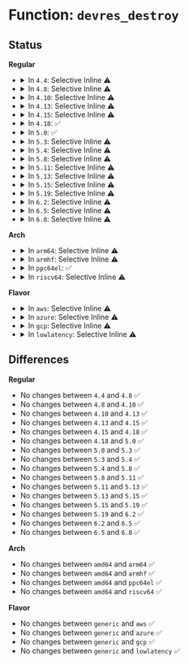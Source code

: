 # Function: <code>devres_destroy</code>

## Status
<b>Regular</b>
<ul>
<li>
<details>
<summary>In <code>4.4</code>: Selective Inline ⚠️</summary>

```c
int devres_destroy(struct device *dev, dr_release_t release, dr_match_t match, void *match_data);
```

**Collision:** Unique Global

**Inline:** Selective

**Transformation:** False

**Instances:**

```
In drivers/base/devres.c (ffffffff815500d0)
Location: drivers/base/devres.c:363
Inline: True
Direct callers:
  - kernel/irq/devres.c:devm_free_irq
  - lib/devres.c:devm_iounmap
  - drivers/phy/phy-core.c:devm_phy_put
  - drivers/input/input.c:input_free_device
```
**Symbols:**

```
ffffffff815500d0-ffffffff815500f4: devres_destroy (STB_GLOBAL)
```
</details>
</li>
<li>
<details>
<summary>In <code>4.8</code>: Selective Inline ⚠️</summary>

```c
int devres_destroy(struct device *dev, dr_release_t release, dr_match_t match, void *match_data);
```

**Collision:** Unique Global

**Inline:** Selective

**Transformation:** False

**Instances:**

```
In drivers/base/devres.c (ffffffff815a1ed0)
Location: drivers/base/devres.c:363
Inline: True
Direct callers:
  - kernel/irq/devres.c:devm_free_irq
  - lib/devres.c:devm_iounmap
  - drivers/input/input.c:input_free_device
```
**Symbols:**

```
ffffffff815a1ed0-ffffffff815a1ef4: devres_destroy (STB_GLOBAL)
```
</details>
</li>
<li>
<details>
<summary>In <code>4.10</code>: Selective Inline ⚠️</summary>

```c
int devres_destroy(struct device *dev, dr_release_t release, dr_match_t match, void *match_data);
```

**Collision:** Unique Global

**Inline:** Selective

**Transformation:** False

**Instances:**

```
In drivers/base/devres.c (ffffffff815d05f0)
Location: drivers/base/devres.c:364
Inline: True
Direct callers:
  - kernel/irq/devres.c:devm_free_irq
  - lib/devres.c:devm_iounmap
  - drivers/input/input.c:input_free_device
```
**Symbols:**

```
ffffffff815d05f0-ffffffff815d0614: devres_destroy (STB_GLOBAL)
```
</details>
</li>
<li>
<details>
<summary>In <code>4.13</code>: Selective Inline ⚠️</summary>

```c
int devres_destroy(struct device *dev, dr_release_t release, dr_match_t match, void *match_data);
```

**Collision:** Unique Global

**Inline:** Selective

**Transformation:** False

**Instances:**

```
In drivers/base/devres.c (ffffffff815e4cb0)
Location: drivers/base/devres.c:364
Inline: True
Direct callers:
  - kernel/irq/devres.c:devm_free_irq
  - lib/devres.c:devm_iounmap
  - drivers/input/input.c:input_free_device
```
**Symbols:**

```
ffffffff815e4cb0-ffffffff815e4cd4: devres_destroy (STB_GLOBAL)
```
</details>
</li>
<li>
<details>
<summary>In <code>4.15</code>: Selective Inline ⚠️</summary>

```c
int devres_destroy(struct device *dev, dr_release_t release, dr_match_t match, void *match_data);
```

**Collision:** Unique Global

**Inline:** Selective

**Transformation:** False

**Instances:**

```
In drivers/base/devres.c (ffffffff8164bf80)
Location: drivers/base/devres.c:364
Inline: True
Direct callers:
  - kernel/irq/devres.c:devm_free_irq
  - lib/devres.c:devm_iounmap
  - drivers/input/input.c:input_free_device
```
**Symbols:**

```
ffffffff8164bf80-ffffffff8164bfa4: devres_destroy (STB_GLOBAL)
```
</details>
</li>
<li>
<details>
<summary>In <code>4.18</code>: ✅</summary>

```c
int devres_destroy(struct device *dev, dr_release_t release, dr_match_t match, void *match_data);
```

**Collision:** Unique Global

**Inline:** No

**Transformation:** False

**Instances:**

```
In drivers/base/devres.c (ffffffff816875a0)
Location: drivers/base/devres.c:368
Inline: False
Direct callers:
  - kernel/irq/devres.c:devm_free_irq
  - lib/devres.c:devm_iounmap
  - drivers/input/input.c:input_free_device
```
**Symbols:**

```
ffffffff816875a0-ffffffff816875c4: devres_destroy (STB_GLOBAL)
```
</details>
</li>
<li>
<details>
<summary>In <code>5.0</code>: ✅</summary>

```c
int devres_destroy(struct device *dev, dr_release_t release, dr_match_t match, void *match_data);
```

**Collision:** Unique Global

**Inline:** No

**Transformation:** False

**Instances:**

```
In drivers/base/devres.c (ffffffff816a75f0)
Location: drivers/base/devres.c:376
Inline: False
Direct callers:
  - kernel/irq/devres.c:devm_free_irq
  - lib/devres.c:devm_iounmap
  - drivers/input/input.c:input_free_device
```
**Symbols:**

```
ffffffff816a75f0-ffffffff816a7614: devres_destroy (STB_GLOBAL)
```
</details>
</li>
<li>
<details>
<summary>In <code>5.3</code>: Selective Inline ⚠️</summary>

```c
int devres_destroy(struct device *dev, dr_release_t release, dr_match_t match, void *match_data);
```

**Collision:** Unique Global

**Inline:** Selective

**Transformation:** False

**Instances:**

```
In drivers/base/devres.c (ffffffff816e06f0)
Location: drivers/base/devres.c:376
Inline: True
Direct callers:
  - kernel/resource.c:__devm_release_region
  - kernel/irq/devres.c:devm_free_irq
  - kernel/dma/mapping.c:dmam_free_coherent
  - lib/devres.c:devm_ioport_unmap
  - lib/devres.c:devm_iounmap
  - drivers/input/input.c:input_free_device
```
**Symbols:**

```
ffffffff816e06f0-ffffffff816e0716: devres_destroy (STB_GLOBAL)
```
</details>
</li>
<li>
<details>
<summary>In <code>5.4</code>: Selective Inline ⚠️</summary>

```c
int devres_destroy(struct device *dev, dr_release_t release, dr_match_t match, void *match_data);
```

**Collision:** Unique Global

**Inline:** Selective

**Transformation:** False

**Instances:**

```
In drivers/base/devres.c (ffffffff81704910)
Location: drivers/base/devres.c:376
Inline: True
Direct callers:
  - kernel/resource.c:__devm_release_region
  - kernel/irq/devres.c:devm_free_irq
  - kernel/dma/mapping.c:dmam_free_coherent
  - lib/devres.c:devm_ioport_unmap
  - lib/devres.c:devm_iounmap
  - drivers/input/input.c:input_free_device
```
**Symbols:**

```
ffffffff81704910-ffffffff81704936: devres_destroy (STB_GLOBAL)
```
</details>
</li>
<li>
<details>
<summary>In <code>5.8</code>: Selective Inline ⚠️</summary>

```c
int devres_destroy(struct device *dev, dr_release_t release, dr_match_t match, void *match_data);
```

**Collision:** Unique Global

**Inline:** Selective

**Transformation:** False

**Instances:**

```
In drivers/base/devres.c (ffffffff817bea70)
Location: drivers/base/devres.c:376
Inline: True
Direct callers:
  - kernel/resource.c:__devm_release_region
  - kernel/irq/devres.c:devm_free_irq
  - kernel/dma/mapping.c:dmam_free_coherent
  - lib/devres.c:devm_ioport_unmap
  - lib/devres.c:devm_iounmap
  - drivers/input/input.c:input_free_device
```
**Symbols:**

```
ffffffff817bea70-ffffffff817beaa2: devres_destroy (STB_GLOBAL)
```
</details>
</li>
<li>
<details>
<summary>In <code>5.11</code>: Selective Inline ⚠️</summary>

```c
int devres_destroy(struct device *dev, dr_release_t release, dr_match_t match, void *match_data);
```

**Collision:** Unique Global

**Inline:** Selective

**Transformation:** False

**Instances:**

```
In drivers/base/devres.c (ffffffff817d3940)
Location: drivers/base/devres.c:392
Inline: True
Direct callers:
  - kernel/resource.c:__devm_release_region
  - kernel/irq/devres.c:devm_free_irq
  - kernel/dma/mapping.c:dmam_free_coherent
  - lib/devres.c:devm_ioport_unmap
  - lib/devres.c:devm_iounmap
  - drivers/input/input.c:input_free_device
```
**Symbols:**

```
ffffffff817d3940-ffffffff817d3972: devres_destroy (STB_GLOBAL)
```
</details>
</li>
<li>
<details>
<summary>In <code>5.13</code>: Selective Inline ⚠️</summary>

```c
int devres_destroy(struct device *dev, dr_release_t release, dr_match_t match, void *match_data);
```

**Collision:** Unique Global

**Inline:** Selective

**Transformation:** False

**Instances:**

```
In drivers/base/devres.c (ffffffff817b7350)
Location: drivers/base/devres.c:392
Inline: True
Direct callers:
  - kernel/resource.c:__devm_release_region
  - kernel/irq/devres.c:devm_free_irq
  - kernel/dma/mapping.c:dmam_free_coherent
  - lib/devres.c:devm_ioport_unmap
  - lib/devres.c:devm_iounmap
  - drivers/input/input.c:input_free_device
```
**Symbols:**

```
ffffffff817b7350-ffffffff817b7382: devres_destroy (STB_GLOBAL)
```
</details>
</li>
<li>
<details>
<summary>In <code>5.15</code>: Selective Inline ⚠️</summary>

```c
int devres_destroy(struct device *dev, dr_release_t release, dr_match_t match, void *match_data);
```

**Collision:** Unique Global

**Inline:** Selective

**Transformation:** False

**Instances:**

```
In drivers/base/devres.c (ffffffff81840de9)
Location: drivers/base/devres.c:385
Inline: True
Inline callers:
  - drivers/base/devres.c:devm_free_percpu
  - drivers/base/devres.c:devm_kfree
  - drivers/base/devres.c:devm_remove_action
Direct callers:
  - kernel/resource.c:__devm_release_region
  - kernel/irq/devres.c:devm_free_irq
  - kernel/dma/mapping.c:dmam_free_coherent
  - lib/devres.c:devm_ioport_unmap
  - lib/devres.c:devm_iounmap
  - drivers/gpio/gpiolib-devres.c:devm_gpiod_unhinge
  - drivers/input/input.c:input_free_device
```
**Symbols:**

```
ffffffff81840d40-ffffffff81840d72: devres_destroy (STB_GLOBAL)
```
</details>
</li>
<li>
<details>
<summary>In <code>5.19</code>: Selective Inline ⚠️</summary>

```c
int devres_destroy(struct device *dev, dr_release_t release, dr_match_t match, void *match_data);
```

**Collision:** Unique Global

**Inline:** Selective

**Transformation:** False

**Instances:**

```
In drivers/base/devres.c (ffffffff81984139)
Location: drivers/base/devres.c:385
Inline: True
Inline callers:
  - drivers/base/devres.c:devm_free_percpu
  - drivers/base/devres.c:devm_kfree
  - drivers/base/devres.c:devm_remove_action
Direct callers:
  - kernel/resource.c:__devm_release_region
  - kernel/irq/devres.c:devm_free_irq
  - kernel/dma/mapping.c:dmam_free_coherent
  - lib/devres.c:devm_ioport_unmap
  - lib/devres.c:devm_iounmap
  - drivers/gpio/gpiolib-devres.c:devm_gpiod_unhinge
  - drivers/input/input.c:input_free_device
```
**Symbols:**

```
ffffffff81984070-ffffffff819840ba: devres_destroy (STB_GLOBAL)
```
</details>
</li>
<li>
<details>
<summary>In <code>6.2</code>: Selective Inline ⚠️</summary>

```c
int devres_destroy(struct device *dev, dr_release_t release, dr_match_t match, void *match_data);
```

**Collision:** Unique Global

**Inline:** Selective

**Transformation:** False

**Instances:**

```
In drivers/base/devres.c (ffffffff81af2239)
Location: drivers/base/devres.c:390
Inline: True
Inline callers:
  - drivers/base/devres.c:devm_free_percpu
  - drivers/base/devres.c:devm_kfree
  - drivers/base/devres.c:devm_remove_action
Direct callers:
  - kernel/resource.c:__devm_release_region
  - kernel/irq/devres.c:devm_free_irq
  - kernel/dma/mapping.c:dmam_free_coherent
  - lib/devres.c:devm_ioport_unmap
  - lib/devres.c:devm_iounmap
  - drivers/gpio/gpiolib-devres.c:devm_gpiod_unhinge
  - drivers/input/input.c:input_free_device
```
**Symbols:**

```
ffffffff81af2150-ffffffff81af219a: devres_destroy (STB_GLOBAL)
```
</details>
</li>
<li>
<details>
<summary>In <code>6.5</code>: Selective Inline ⚠️</summary>

```c
int devres_destroy(struct device *dev, dr_release_t release, dr_match_t match, void *match_data);
```

**Collision:** Unique Global

**Inline:** Selective

**Transformation:** False

**Instances:**

```
In drivers/base/devres.c (ffffffff81b403e9)
Location: drivers/base/devres.c:390
Inline: True
Inline callers:
  - drivers/base/devres.c:devm_free_percpu
  - drivers/base/devres.c:devm_remove_action
Direct callers:
  - kernel/resource.c:__devm_release_region
  - kernel/irq/devres.c:devm_free_irq
  - kernel/dma/mapping.c:dmam_free_coherent
  - lib/devres.c:devm_ioport_unmap
  - lib/devres.c:devm_iounmap
  - drivers/gpio/gpiolib-devres.c:devm_gpiod_unhinge
  - drivers/input/input.c:input_free_device
```
**Symbols:**

```
ffffffff81b40300-ffffffff81b4034a: devres_destroy (STB_GLOBAL)
```
</details>
</li>
<li>
<details>
<summary>In <code>6.8</code>: Selective Inline ⚠️</summary>

```c
int devres_destroy(struct device *dev, dr_release_t release, dr_match_t match, void *match_data);
```

**Collision:** Unique Global

**Inline:** Selective

**Transformation:** False

**Instances:**

```
In drivers/base/devres.c (ffffffff81b98289)
Location: drivers/base/devres.c:390
Inline: True
Inline callers:
  - drivers/base/devres.c:devm_free_percpu
  - drivers/base/devres.c:devm_remove_action
Direct callers:
  - kernel/resource.c:__devm_release_region
  - kernel/irq/devres.c:devm_free_irq
  - kernel/dma/mapping.c:dmam_free_coherent
  - lib/devres.c:devm_ioport_unmap
  - lib/devres.c:devm_iounmap
  - drivers/gpio/gpiolib-devres.c:devm_gpiod_unhinge
  - drivers/input/input.c:input_free_device
```
**Symbols:**

```
ffffffff81b981a0-ffffffff81b981ea: devres_destroy (STB_GLOBAL)
```
</details>
</li>
</ul>
<b>Arch</b>
<ul>
<li>
<details>
<summary>In <code>arm64</code>: Selective Inline ⚠️</summary>

```c
int devres_destroy(struct device *dev, dr_release_t release, dr_match_t match, void *match_data);
```

**Collision:** Unique Global

**Inline:** Selective

**Transformation:** False

**Instances:**

```
In drivers/base/devres.c (ffff8000108f06c0)
Location: drivers/base/devres.c:376
Inline: True
Direct callers:
  - kernel/resource.c:__devm_release_region
  - kernel/irq/devres.c:devm_free_irq
  - kernel/dma/mapping.c:dmam_free_coherent
  - lib/devres.c:devm_ioport_unmap
  - lib/devres.c:devm_iounmap
  - drivers/input/input.c:input_free_device
```
**Symbols:**

```
ffff8000108f06c0-ffff8000108f072c: devres_destroy (STB_GLOBAL)
```
</details>
</li>
<li>
<details>
<summary>In <code>armhf</code>: Selective Inline ⚠️</summary>

```c
int devres_destroy(struct device *dev, dr_release_t release, dr_match_t match, void *match_data);
```

**Collision:** Unique Global

**Inline:** Selective

**Transformation:** False

**Instances:**

```
In drivers/base/devres.c (c09dda70)
Location: drivers/base/devres.c:376
Inline: True
Direct callers:
  - kernel/resource.c:__devm_release_region
  - kernel/irq/devres.c:devm_free_irq
  - kernel/dma/mapping.c:dmam_free_coherent
  - lib/devres.c:devm_iounmap
  - drivers/input/input.c:input_free_device
  - sound/soc/soc-jack.c:snd_soc_jack_free_gpios
```
**Symbols:**

```
c09dda70-c09ddaa4: devres_destroy (STB_GLOBAL)
```
</details>
</li>
<li>
<details>
<summary>In <code>ppc64el</code>: ✅</summary>

```c
int devres_destroy(struct device *dev, dr_release_t release, dr_match_t match, void *match_data);
```

**Collision:** Unique Global

**Inline:** No

**Transformation:** False

**Instances:**

```
In drivers/base/devres.c (c000000000989b20)
Location: drivers/base/devres.c:376
Inline: False
Direct callers:
  - kernel/resource.c:__devm_release_region
  - kernel/irq/devres.c:devm_free_irq
  - kernel/dma/mapping.c:dmam_free_coherent
  - lib/devres.c:devm_ioport_unmap
  - lib/devres.c:devm_iounmap
  - drivers/gpio/gpiolib-devres.c:devm_gpiod_unhinge
  - drivers/base/devres.c:devm_free_percpu
  - drivers/base/devres.c:devm_kfree
  - drivers/base/devres.c:devm_remove_action
  - drivers/input/input.c:input_free_device
```
**Symbols:**

```
c000000000989b20-c000000000989b74: devres_destroy (STB_GLOBAL)
```
</details>
</li>
<li>
<details>
<summary>In <code>riscv64</code>: Selective Inline ⚠️</summary>

```c
int devres_destroy(struct device *dev, dr_release_t release, dr_match_t match, void *match_data);
```

**Collision:** Unique Global

**Inline:** Selective

**Transformation:** False

**Instances:**

```
In drivers/base/devres.c (ffffffe000582c70)
Location: drivers/base/devres.c:376
Inline: True
Direct callers:
  - kernel/resource.c:__devm_release_region
  - kernel/irq/devres.c:devm_free_irq
  - kernel/dma/mapping.c:dmam_free_coherent
  - lib/devres.c:devm_ioport_unmap
  - lib/devres.c:devm_iounmap
  - drivers/input/input.c:input_free_device
```
**Symbols:**

```
ffffffe000582c70-ffffffe000582cd0: devres_destroy (STB_GLOBAL)
```
</details>
</li>
</ul>
<b>Flavor</b>
<ul>
<li>
<details>
<summary>In <code>aws</code>: Selective Inline ⚠️</summary>

```c
int devres_destroy(struct device *dev, dr_release_t release, dr_match_t match, void *match_data);
```

**Collision:** Unique Global

**Inline:** Selective

**Transformation:** False

**Instances:**

```
In drivers/base/devres.c (ffffffff816ca060)
Location: drivers/base/devres.c:376
Inline: True
Direct callers:
  - kernel/resource.c:__devm_release_region
  - kernel/irq/devres.c:devm_free_irq
  - kernel/dma/mapping.c:dmam_free_coherent
  - lib/devres.c:devm_ioport_unmap
  - lib/devres.c:devm_iounmap
  - drivers/input/input.c:input_free_device
```
**Symbols:**

```
ffffffff816ca060-ffffffff816ca086: devres_destroy (STB_GLOBAL)
```
</details>
</li>
<li>
<details>
<summary>In <code>azure</code>: Selective Inline ⚠️</summary>

```c
int devres_destroy(struct device *dev, dr_release_t release, dr_match_t match, void *match_data);
```

**Collision:** Unique Global

**Inline:** Selective

**Transformation:** False

**Instances:**

```
In drivers/base/devres.c (ffffffff816a5390)
Location: drivers/base/devres.c:376
Inline: True
Direct callers:
  - kernel/resource.c:__devm_release_region
  - kernel/irq/devres.c:devm_free_irq
  - kernel/dma/mapping.c:dmam_free_coherent
  - lib/devres.c:devm_ioport_unmap
  - lib/devres.c:devm_iounmap
  - drivers/input/input.c:input_free_device
```
**Symbols:**

```
ffffffff816a5390-ffffffff816a53b6: devres_destroy (STB_GLOBAL)
```
</details>
</li>
<li>
<details>
<summary>In <code>gcp</code>: Selective Inline ⚠️</summary>

```c
int devres_destroy(struct device *dev, dr_release_t release, dr_match_t match, void *match_data);
```

**Collision:** Unique Global

**Inline:** Selective

**Transformation:** False

**Instances:**

```
In drivers/base/devres.c (ffffffff816f85d0)
Location: drivers/base/devres.c:376
Inline: True
Direct callers:
  - kernel/resource.c:__devm_release_region
  - kernel/irq/devres.c:devm_free_irq
  - kernel/dma/mapping.c:dmam_free_coherent
  - lib/devres.c:devm_ioport_unmap
  - lib/devres.c:devm_iounmap
  - drivers/input/input.c:input_free_device
```
**Symbols:**

```
ffffffff816f85d0-ffffffff816f85f6: devres_destroy (STB_GLOBAL)
```
</details>
</li>
<li>
<details>
<summary>In <code>lowlatency</code>: Selective Inline ⚠️</summary>

```c
int devres_destroy(struct device *dev, dr_release_t release, dr_match_t match, void *match_data);
```

**Collision:** Unique Global

**Inline:** Selective

**Transformation:** False

**Instances:**

```
In drivers/base/devres.c (ffffffff81712e70)
Location: drivers/base/devres.c:376
Inline: True
Direct callers:
  - kernel/resource.c:__devm_release_region
  - kernel/irq/devres.c:devm_free_irq
  - kernel/dma/mapping.c:dmam_free_coherent
  - lib/devres.c:devm_ioport_unmap
  - lib/devres.c:devm_iounmap
  - drivers/input/input.c:input_free_device
```
**Symbols:**

```
ffffffff81712e70-ffffffff81712e96: devres_destroy (STB_GLOBAL)
```
</details>
</li>
</ul>

## Differences
<b>Regular</b>
<ul>
<li>
No changes between <code>4.4</code> and <code>4.8</code> ✅
</li>
<li>
No changes between <code>4.8</code> and <code>4.10</code> ✅
</li>
<li>
No changes between <code>4.10</code> and <code>4.13</code> ✅
</li>
<li>
No changes between <code>4.13</code> and <code>4.15</code> ✅
</li>
<li>
No changes between <code>4.15</code> and <code>4.18</code> ✅
</li>
<li>
No changes between <code>4.18</code> and <code>5.0</code> ✅
</li>
<li>
No changes between <code>5.0</code> and <code>5.3</code> ✅
</li>
<li>
No changes between <code>5.3</code> and <code>5.4</code> ✅
</li>
<li>
No changes between <code>5.4</code> and <code>5.8</code> ✅
</li>
<li>
No changes between <code>5.8</code> and <code>5.11</code> ✅
</li>
<li>
No changes between <code>5.11</code> and <code>5.13</code> ✅
</li>
<li>
No changes between <code>5.13</code> and <code>5.15</code> ✅
</li>
<li>
No changes between <code>5.15</code> and <code>5.19</code> ✅
</li>
<li>
No changes between <code>5.19</code> and <code>6.2</code> ✅
</li>
<li>
No changes between <code>6.2</code> and <code>6.5</code> ✅
</li>
<li>
No changes between <code>6.5</code> and <code>6.8</code> ✅
</li>
</ul>
<b>Arch</b>
<ul>
<li>
No changes between <code>amd64</code> and <code>arm64</code> ✅
</li>
<li>
No changes between <code>amd64</code> and <code>armhf</code> ✅
</li>
<li>
No changes between <code>amd64</code> and <code>ppc64el</code> ✅
</li>
<li>
No changes between <code>amd64</code> and <code>riscv64</code> ✅
</li>
</ul>
<b>Flavor</b>
<ul>
<li>
No changes between <code>generic</code> and <code>aws</code> ✅
</li>
<li>
No changes between <code>generic</code> and <code>azure</code> ✅
</li>
<li>
No changes between <code>generic</code> and <code>gcp</code> ✅
</li>
<li>
No changes between <code>generic</code> and <code>lowlatency</code> ✅
</li>
</ul>
